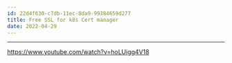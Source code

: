 ```yaml
---
id: 22d4f630-c7db-11ec-8da9-99384659d277
title: Free SSL for k8s Cert manager
date: 2022-04-29
---
```



---

https://www.youtube.com/watch?v=hoLUigg4V18